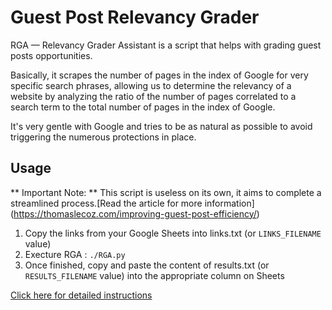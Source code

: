 # Guest Post Relevancy Grader

RGA — Relevancy Grader Assistant is a script that helps with grading guest posts opportunities.

Basically, it scrapes the number of pages in the index of Google for very specific search phrases, allowing us to determine the relevancy of a website by analyzing the ratio of the number of pages correlated to a search term to the total number of pages in the index of Google.

It's very gentle with Google and tries to be as natural as possible to avoid triggering the numerous protections in place.

## Usage

** Important Note: ** This script is useless on its own, it aims to complete a streamlined process.[Read the article for more information] (https://thomaslecoz.com/improving-guest-post-efficiency/)

1. Copy the links from your Google Sheets into links.txt (or `LINKS_FILENAME` value)
2. Execture RGA : `./RGA.py`
3. Once finished, copy and paste the content of results.txt (or `RESULTS_FILENAME` value) into the appropriate column on Sheets

[Click here for detailed instructions](https://thomaslecoz.com/improving-guest-post-efficiency/)